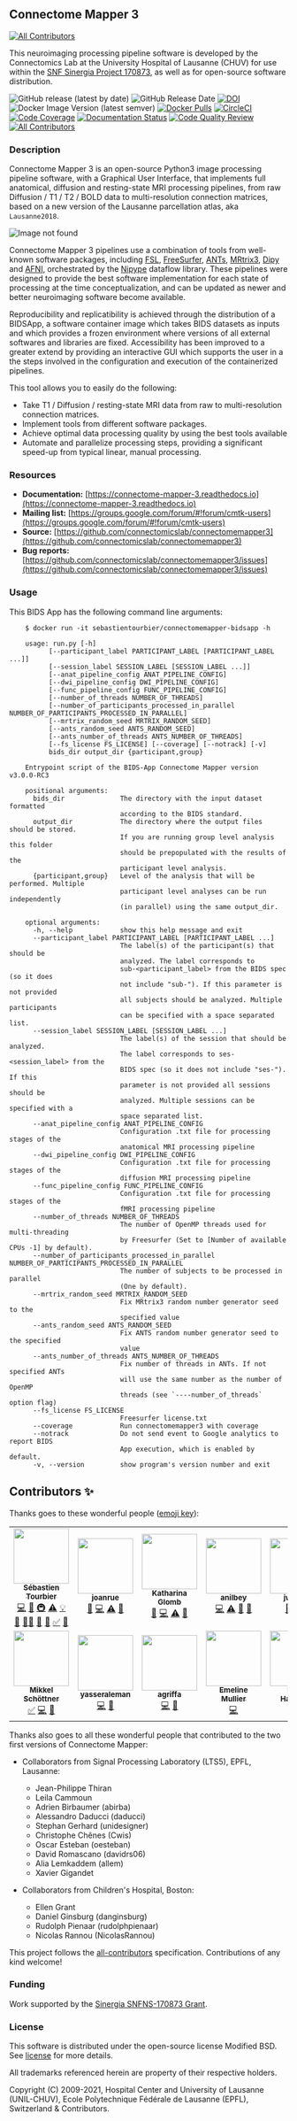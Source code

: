 ## Connectome Mapper 3
<!-- ALL-CONTRIBUTORS-BADGE:START - Do not remove or modify this section -->
[![All Contributors](https://img.shields.io/badge/all_contributors-12-orange.svg?style=flat-square)](#contributors-)
<!-- ALL-CONTRIBUTORS-BADGE:END -->
This neuroimaging processing pipeline software is developed by the Connectomics Lab at the University Hospital of Lausanne (CHUV) for use within the [SNF Sinergia Project 170873](http://p3.snf.ch/project-170873), as well as for open-source software distribution.

![GitHub release (latest by date)](https://img.shields.io/github/v/release/connectomicslab/connectomemapper3) ![GitHub Release Date](https://img.shields.io/github/release-date/connectomicslab/connectomemapper3?color=orange) [![DOI](https://zenodo.org/badge/183162514.svg)](https://zenodo.org/badge/latestdoi/183162514) ![Docker Image Version (latest semver)](https://img.shields.io/docker/v/sebastientourbier/connectomemapper-bidsapp?color=orange&label=docker%20version) [![Docker Pulls](https://img.shields.io/docker/pulls/sebastientourbier/connectomemapper-bidsapp)](https://hub.docker.com/r/sebastientourbier/connectomemapper-bidsapp) [![CircleCI](https://circleci.com/gh/connectomicslab/connectomemapper3.svg?style=shield)](https://circleci.com/gh/connectomicslab/connectomemapper3) [![Code Coverage](https://app.codacy.com/project/badge/Coverage/658266303c3046e8896769670e6988eb)](https://www.codacy.com/gh/connectomicslab/connectomemapper3?utm_source=github.com&amp;utm_medium=referral&amp;utm_content=connectomicslab/connectomemapper3&amp;utm_campaign=Badge_Coverage) [![Documentation Status](https://readthedocs.org/projects/connectome-mapper-3/badge/?version=latest)](https://connectome-mapper-3.readthedocs.io/en/latest/?badge=latest) [![Code Quality Review](https://app.codacy.com/project/badge/Grade/658266303c3046e8896769670e6988eb)](https://www.codacy.com/gh/connectomicslab/connectomemapper3?utm_source=github.com&amp;utm_medium=referral&amp;utm_content=connectomicslab/connectomemapper3&amp;utm_campaign=Badge_Grade) [![All Contributors](https://img.shields.io/badge/all_contributors-12-orange.svg?style=flat-square)](#contributors-)

### Description

Connectome Mapper 3 is an open-source Python3 image processing pipeline software, with a Graphical User Interface, that implements full anatomical, diffusion and resting-state MRI processing pipelines, from raw Diffusion / T1 / T2 / BOLD data to multi-resolution connection matrices, based on a new version of the Lausanne parcellation atlas, aka `Lausanne2018`.

![Image not found](https://connectome-mapper-3.readthedocs.io/en/latest/_images/flowchart_bidsapp.png)

Connectome Mapper 3 pipelines use a combination of tools from well-known software packages, including [FSL](https://fsl.fmrib.ox.ac.uk/fsl/fslwiki), [FreeSurfer](https://surfer.nmr.mgh.harvard.edu/fswiki/FreeSurferWiki), [ANTs](http://stnava.github.io/ANTs/), [MRtrix3](http://www.mrtrix.org/), [Dipy](https://nipy.org/dipy/) and [AFNI](https://afni.nimh.nih.gov/), orchestrated by the [Nipype](https://nipype.readthedocs.io/en/latest/) dataflow library. These pipelines were designed to provide the best software implementation for each state of processing at the time conceptualization, and can be updated as newer and better neuroimaging software become available.

Reproducibility and replicatibility is achieved through the distribution of a BIDSApp, a software container image which takes BIDS datasets as inputs and which provides a frozen environment where versions of all external softwares and libraries are fixed. Accessibility has been improved to a greater extend by providing an interactive GUI which supports the user in a the steps involved in the configuration and execution of the containerized pipelines.

This tool allows you to easily do the following:

  * Take T1 / Diffusion / resting-state MRI data from raw to multi-resolution connection matrices.
  * Implement tools from different software packages.
  * Achieve optimal data processing quality by using the best tools available
  * Automate and parallelize processing steps, providing a significant speed-up from typical linear, manual processing.

### Resources

  * **Documentation:** [https://connectome-mapper-3.readthedocs.io](https://connectome-mapper-3.readthedocs.io)
  * **Mailing list:** [https://groups.google.com/forum/#!forum/cmtk-users](https://groups.google.com/forum/#!forum/cmtk-users)
  * **Source:** [https://github.com/connectomicslab/connectomemapper3](https://github.com/connectomicslab/connectomemapper3)
  * **Bug reports:** [https://github.com/connectomicslab/connectomemapper3/issues](https://github.com/connectomicslab/connectomemapper3/issues)

### Usage

This BIDS App has the following command line arguments:

        $ docker run -it sebastientourbier/connectomemapper-bidsapp -h

        usage: run.py [-h]
              [--participant_label PARTICIPANT_LABEL [PARTICIPANT_LABEL ...]]
              [--session_label SESSION_LABEL [SESSION_LABEL ...]]
              [--anat_pipeline_config ANAT_PIPELINE_CONFIG]
              [--dwi_pipeline_config DWI_PIPELINE_CONFIG]
              [--func_pipeline_config FUNC_PIPELINE_CONFIG]
              [--number_of_threads NUMBER_OF_THREADS]
              [--number_of_participants_processed_in_parallel NUMBER_OF_PARTICIPANTS_PROCESSED_IN_PARALLEL]
              [--mrtrix_random_seed MRTRIX_RANDOM_SEED]
              [--ants_random_seed ANTS_RANDOM_SEED]
              [--ants_number_of_threads ANTS_NUMBER_OF_THREADS]
              [--fs_license FS_LICENSE] [--coverage] [--notrack] [-v]
              bids_dir output_dir {participant,group}

        Entrypoint script of the BIDS-App Connectome Mapper version v3.0.0-RC3

        positional arguments:
          bids_dir              The directory with the input dataset formatted
                                according to the BIDS standard.
          output_dir            The directory where the output files should be stored.
                                If you are running group level analysis this folder
                                should be prepopulated with the results of the
                                participant level analysis.
          {participant,group}   Level of the analysis that will be performed. Multiple
                                participant level analyses can be run independently
                                (in parallel) using the same output_dir.

        optional arguments:
          -h, --help            show this help message and exit
          --participant_label PARTICIPANT_LABEL [PARTICIPANT_LABEL ...]
                                The label(s) of the participant(s) that should be
                                analyzed. The label corresponds to
                                sub-<participant_label> from the BIDS spec (so it does
                                not include "sub-"). If this parameter is not provided
                                all subjects should be analyzed. Multiple participants
                                can be specified with a space separated list.
          --session_label SESSION_LABEL [SESSION_LABEL ...]
                                The label(s) of the session that should be analyzed.
                                The label corresponds to ses-<session_label> from the
                                BIDS spec (so it does not include "ses-"). If this
                                parameter is not provided all sessions should be
                                analyzed. Multiple sessions can be specified with a
                                space separated list.
          --anat_pipeline_config ANAT_PIPELINE_CONFIG
                                Configuration .txt file for processing stages of the
                                anatomical MRI processing pipeline
          --dwi_pipeline_config DWI_PIPELINE_CONFIG
                                Configuration .txt file for processing stages of the
                                diffusion MRI processing pipeline
          --func_pipeline_config FUNC_PIPELINE_CONFIG
                                Configuration .txt file for processing stages of the
                                fMRI processing pipeline
          --number_of_threads NUMBER_OF_THREADS
                                The number of OpenMP threads used for multi-threading
                                by Freesurfer (Set to [Number of available CPUs -1] by default).
          --number_of_participants_processed_in_parallel NUMBER_OF_PARTICIPANTS_PROCESSED_IN_PARALLEL
                                The number of subjects to be processed in parallel
                                (One by default).
          --mrtrix_random_seed MRTRIX_RANDOM_SEED
                                Fix MRtrix3 random number generator seed to the
                                specified value
          --ants_random_seed ANTS_RANDOM_SEED
                                Fix ANTS random number generator seed to the specified
                                value
          --ants_number_of_threads ANTS_NUMBER_OF_THREADS
                                Fix number of threads in ANTs. If not specified ANTs
                                will use the same number as the number of OpenMP
                                threads (see `----number_of_threads` option flag)
          --fs_license FS_LICENSE
                                Freesurfer license.txt
          --coverage            Run connectomemapper3 with coverage
          --notrack             Do not send event to Google analytics to report BIDS
                                App execution, which is enabled by default.
          -v, --version         show program's version number and exit

## Contributors ✨

Thanks goes to these wonderful people ([emoji key](https://allcontributors.org/docs/en/emoji-key)):

<!-- ALL-CONTRIBUTORS-LIST:START - Do not remove or modify this section -->
<!-- prettier-ignore-start -->
<!-- markdownlint-disable -->
<table>
  <tr>
    <td align="center"><a href="https://github.com/sebastientourbier"><img src="https://avatars.githubusercontent.com/u/22279770?v=4?s=100" width="100px;" alt=""/><br /><sub><b>Sébastien Tourbier</b></sub></a><br /><a href="https://github.com/connectomicslab/connectomemapper3/commits?author=sebastientourbier" title="Code">💻</a> <a href="#design-sebastientourbier" title="Design">🎨</a> <a href="#infra-sebastientourbier" title="Infrastructure (Hosting, Build-Tools, etc)">🚇</a> <a href="https://github.com/connectomicslab/connectomemapper3/commits?author=sebastientourbier" title="Tests">⚠️</a> <a href="#example-sebastientourbier" title="Examples">💡</a> <a href="#ideas-sebastientourbier" title="Ideas, Planning, & Feedback">🤔</a> <a href="#mentoring-sebastientourbier" title="Mentoring">🧑‍🏫</a> <a href="#projectManagement-sebastientourbier" title="Project Management">📆</a> <a href="https://github.com/connectomicslab/connectomemapper3/pulls?q=is%3Apr+reviewed-by%3Asebastientourbier" title="Reviewed Pull Requests">👀</a> <a href="#tutorial-sebastientourbier" title="Tutorials">✅</a> <a href="#talk-sebastientourbier" title="Talks">📢</a></td>
    <td align="center"><a href="https://github.com/joanrue"><img src="https://avatars.githubusercontent.com/u/13551804?v=4?s=100" width="100px;" alt=""/><br /><sub><b>joanrue</b></sub></a><br /><a href="https://github.com/connectomicslab/connectomemapper3/issues?q=author%3Ajoanrue" title="Bug reports">🐛</a> <a href="https://github.com/connectomicslab/connectomemapper3/commits?author=joanrue" title="Code">💻</a> <a href="https://github.com/connectomicslab/connectomemapper3/commits?author=joanrue" title="Tests">⚠️</a> <a href="#ideas-joanrue" title="Ideas, Planning, & Feedback">🤔</a></td>
    <td align="center"><a href="https://github.com/Katharinski"><img src="https://avatars.githubusercontent.com/u/20595787?v=4?s=100" width="100px;" alt=""/><br /><sub><b>Katharina Glomb</b></sub></a><br /><a href="https://github.com/connectomicslab/connectomemapper3/issues?q=author%3AKatharinski" title="Bug reports">🐛</a> <a href="https://github.com/connectomicslab/connectomemapper3/commits?author=Katharinski" title="Code">💻</a> <a href="https://github.com/connectomicslab/connectomemapper3/commits?author=Katharinski" title="Tests">⚠️</a> <a href="#ideas-Katharinski" title="Ideas, Planning, & Feedback">🤔</a></td>
    <td align="center"><a href="https://www.linkedin.com/in/aniltuncel/"><img src="https://avatars.githubusercontent.com/u/7026020?v=4?s=100" width="100px;" alt=""/><br /><sub><b>anilbey</b></sub></a><br /><a href="https://github.com/connectomicslab/connectomemapper3/commits?author=anilbey" title="Code">💻</a> <a href="https://github.com/connectomicslab/connectomemapper3/commits?author=anilbey" title="Tests">⚠️</a> <a href="#ideas-anilbey" title="Ideas, Planning, & Feedback">🤔</a> <a href="https://github.com/connectomicslab/connectomemapper3/commits?author=anilbey" title="Documentation">📖</a></td>
    <td align="center"><a href="https://github.com/jwirsich"><img src="https://avatars.githubusercontent.com/u/7943145?v=4?s=100" width="100px;" alt=""/><br /><sub><b>jwirsich</b></sub></a><br /><a href="https://github.com/connectomicslab/connectomemapper3/issues?q=author%3Ajwirsich" title="Bug reports">🐛</a> <a href="https://github.com/connectomicslab/connectomemapper3/commits?author=jwirsich" title="Code">💻</a> <a href="#ideas-jwirsich" title="Ideas, Planning, & Feedback">🤔</a></td>
    <td align="center"><a href="https://github.com/kuba-fidel"><img src="https://avatars.githubusercontent.com/u/92929875?v=4?s=100" width="100px;" alt=""/><br /><sub><b>kuba-fidel</b></sub></a><br /><a href="https://github.com/connectomicslab/connectomemapper3/commits?author=kuba-fidel" title="Code">💻</a> <a href="https://github.com/connectomicslab/connectomemapper3/commits?author=kuba-fidel" title="Documentation">📖</a> <a href="#ideas-kuba-fidel" title="Ideas, Planning, & Feedback">🤔</a></td>
    <td align="center"><a href="https://github.com/stefanches7"><img src="https://avatars.githubusercontent.com/u/17748742?v=4?s=100" width="100px;" alt=""/><br /><sub><b>Stefan</b></sub></a><br /><a href="https://github.com/connectomicslab/connectomemapper3/commits?author=stefanches7" title="Code">💻</a> <a href="#tutorial-stefanches7" title="Tutorials">✅</a> <a href="#ideas-stefanches7" title="Ideas, Planning, & Feedback">🤔</a></td>
  </tr>
  <tr>
    <td align="center"><a href="https://github.com/mschoettner"><img src="https://avatars.githubusercontent.com/u/48212821?v=4?s=100" width="100px;" alt=""/><br /><sub><b>Mikkel Schöttner</b></sub></a><br /><a href="#tutorial-mschoettner" title="Tutorials">✅</a> <a href="https://github.com/connectomicslab/connectomemapper3/commits?author=mschoettner" title="Code">💻</a> <a href="#ideas-mschoettner" title="Ideas, Planning, & Feedback">🤔</a></td>
    <td align="center"><a href="https://github.com/yasseraleman"><img src="https://avatars.githubusercontent.com/u/7859430?v=4?s=100" width="100px;" alt=""/><br /><sub><b>yasseraleman</b></sub></a><br /><a href="https://github.com/connectomicslab/connectomemapper3/commits?author=yasseraleman" title="Code">💻</a> <a href="#ideas-yasseraleman" title="Ideas, Planning, & Feedback">🤔</a></td>
    <td align="center"><a href="https://github.com/agriffa"><img src="https://avatars.githubusercontent.com/u/557451?v=4?s=100" width="100px;" alt=""/><br /><sub><b>agriffa</b></sub></a><br /><a href="https://github.com/connectomicslab/connectomemapper3/commits?author=agriffa" title="Code">💻</a> <a href="#ideas-agriffa" title="Ideas, Planning, & Feedback">🤔</a></td>
    <td align="center"><a href="https://github.com/emullier"><img src="https://avatars.githubusercontent.com/u/43587002?v=4?s=100" width="100px;" alt=""/><br /><sub><b>Emeline Mullier</b></sub></a><br /><a href="https://github.com/connectomicslab/connectomemapper3/commits?author=emullier" title="Code">💻</a></td>
    <td align="center"><a href="https://wp.unil.ch/connectomics"><img src="https://avatars.githubusercontent.com/u/411192?v=4?s=100" width="100px;" alt=""/><br /><sub><b>Patric Hagmann</b></sub></a><br /><a href="#ideas-pahagman" title="Ideas, Planning, & Feedback">🤔</a> <a href="#fundingFinding-pahagman" title="Funding Finding">🔍</a></td>
  </tr>
</table>

<!-- markdownlint-restore -->
<!-- prettier-ignore-end -->

<!-- ALL-CONTRIBUTORS-LIST:END -->

Thanks also goes to all these wonderful people that contributed to the two first versions
of Connectome Mapper:

*   Collaborators from Signal Processing Laboratory (LTS5), EPFL, Lausanne:

    *   Jean-Philippe Thiran
    *   Leila Cammoun
    *   Adrien Birbaumer (abirba)
    *   Alessandro Daducci (daducci)
    *   Stephan Gerhard (unidesigner)
    *   Christophe Chênes (Cwis)
    *   Oscar Esteban (oesteban)
    *   David Romascano (davidrs06)
    *   Alia Lemkaddem (allem)
    *   Xavier Gigandet


*   Collaborators from Children's Hospital, Boston:

    *   Ellen Grant
    *   Daniel Ginsburg (danginsburg)
    *   Rudolph Pienaar (rudolphpienaar)
    *   Nicolas Rannou (NicolasRannou)

This project follows the [all-contributors](https://github.com/all-contributors/all-contributors) specification. Contributions of any kind welcome!

### Funding

Work supported by the [Sinergia SNFNS-170873 Grant](http://p3.snf.ch/Project-170873).

### License

This software is distributed under the open-source license Modified BSD. See [license](docs/LICENSE) for more details.

All trademarks referenced herein are property of their respective holders.

Copyright (C) 2009-2021, Hospital Center and University of Lausanne (UNIL-CHUV), Ecole Polytechnique Fédérale de Lausanne (EPFL), Switzerland & Contributors.
